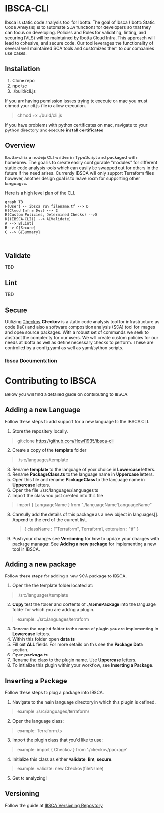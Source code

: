 # IBSCA-CLI

Ibsca is static code analysis tool for Ibotta. The goal of Ibsca (Ibotta Static Code Analysis) is to automate SCA functions for developers so that they can focus on developing. Policies and Rules for validating, linting, and securing (VLS) will be maintained by Ibotta Cloud Infra. This approach will lead to cohesive, and secure code. Our tool leverages the functionality of several well maintained SCA tools and customizes them to our companies use cases.

## Installation

1. Clone repo
2. npx tsc
3. ./build/cli.js

If you are having permission issues trying to execute on mac you must chmod your cli.js file to allow execution.

> chmod +x ./build/cli.js

If you have problems with python certificates on mac, navigate to your python directory and execute **install certificates**

## Overview

Ibotta-cli is a nodejs CLI written in TypeScript and packaged with homebrew.  The goal is to create easily configurable "modules" for different static code analysis tools which can easily be swapped out for others in the future if the need arises.  Currently IBSCA will only support Terraform files however, another design goal is to leave room for supporting other languages.

Here is a high level plan of the CLI.

```mermaid
graph TB
F{User} -- ibsca run filename.tf --> D
H{Cloud Infra Dev} --> E
E(Custom Policies, Determined Checks) -->D
D((IBSCA-CLI)) --> A[Validate]
A --> B[Lint]
B--> C[Secure]
C --> G{Summary}



```

## Validate

TBD

## Lint

TBD

## Secure

Utilizing [Checkov](https://www.checkov.io)
**Checkov** is a static code analysis tool for infrastructure as code (IaC) and also a software composition analysis (SCA) tool for images and open source packages.
With a robust set of commands we seek to abstract the complexity for our users. We will create custom policies for our needs at Ibotta as well as define necessary checks to perform. These are controlled by a config.yaml as well as yaml/python scripts.

### Ibsca Documentation
# Contributing to IBSCA

Below you will find a detailed guide on contributing to IBSCA.

## Adding a new Language

Follow these steps to add support for a new language to the IBSCA CLI.

 1. Store the repository locally.
 > git clone https://github.com/Howl1935/ibsca-cli
 2. Create a copy of the **template** folder 

> ./src/languages/template

 3. Rename **template** to the language of your choice in **Lowercase** letters.
 4. Rename **PackageClass.ts** to the language name in **Uppercase** letters.
 5. Open this file and rename **PackageClass** to the language name in **Uppercase** letters.
 6. Open the file ./src/languages/languages.ts
 7. Import the class you just created into this file
> import { LanguageName } from "./languageName/LanguageName"

 8. Carefully add the details of this package as a new object in languages[].  Append to the end of the current list.

     > {
     > className : ["Terraform", Terraform],
     > extension : "tf"
     > }

 9. Push your changes see **Versioning** for how to update your changes with package manager.  See **Adding a new package** for implementing a new tool in IBSCA.


## Adding a new package

Follow these steps for adding a new SCA package to IBSCA.
1. Open the the template folder located at: 
>  ./src/languages/template
2. **Copy** test the folder and contents of **./somePackage** into the language folder for which you are adding a plugin.
> example: ./src/languages/terraform
3. Rename the copied folder to the name of plugin you are implementing in **Lowercase** letters.
4. Within this folder, open **data.ts**
5. Fill out **ALL** fields.  For more details on this see the **Package Data** section.
6. Open **package.ts**
7. Rename the class to the plugin name.  Use **Uppercase** letters.
8. To initialize this plugin within your workflow, see **Inserting a Package**.


## Inserting a Package

Follow these steps to plug a package into IBSCA.
1. Navigate to the main language directory in which this plugin is defined.  
> example ./src/languages/terraform/
2. Open the language class:
> example: Terraform.ts
3. Import the plugin class that you'd like to use:
> example: import { Checkov } from './checkov/package'
4. Initialize this class as either **validate**, **lint**, **secure**.
> example: validate: new Checkov(fileName)
5. Get to analyzing!

## Versioning

Follow the guide at [IBSCA Versioning Repository](https://github.com/Howl1935/homebrew-ibsca)

